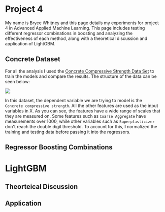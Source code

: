 # Project 4

My name is Bryce Whitney and this page details my experiments for project 4 in Advanced Applied Machine Learning. This page includes testing different regressor combinations in boosting and analyzing the effectiveness of each method, along with a theoretical discussion and application of LightGBM.

## Concrete Dataset

For all the analysis I used the [Concrete Compressive Strength Data Set](https://archive.ics.uci.edu/ml/datasets/concrete+compressive+strength) to train the  models and compare the results. The structure of the data can be seen below:

![]("ConcreteDataFrame.png")

In this dataset, the dependent variable we are trying to model is the `Concrete compressive strength`. All the other features are used as the input variables in X. As you can see, the features have a wide range of scales that they are measured on. Some features such as `Coarse Aggregate` have measurements over 1000, while other variables such as `Superplasticizer` don't reach the double digit threshold. To account for this, I normalized the training and testing data before passing it into the regressors.

## Regressor Boosting Combinations

# LightGBM

## Theorteical Discussion

## Application
